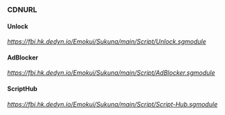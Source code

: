 ### CDNURL ###


#### Unlock ####
*https://fbi.hk.dedyn.io/Emokui/Sukuna/main/Script/Unlock.sgmodule*



#### AdBlocker ####
*https://fbi.hk.dedyn.io/Emokui/Sukuna/main/Script/AdBlocker.sgmodule*


#### ScriptHub ####
*https://fbi.hk.dedyn.io/Emokui/Sukuna/main/Script/Script-Hub.sgmodule*
